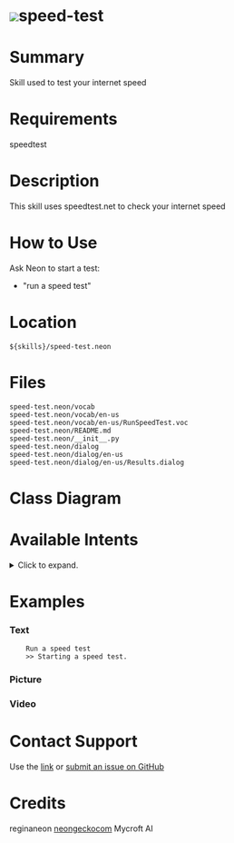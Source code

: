 # ![](https://0000.us/klatchat/app/files/neon_images/icons/neon_paw.png)speed-test

# Summary

Skill used to test your internet speed

# Requirements

speedtest

# Description

This skill uses speedtest.net to check your internet speed

# How to Use

Ask Neon to start a test:

- "run a speed test"

# Location

    ${skills}/speed-test.neon

# Files

    speed-test.neon/vocab
    speed-test.neon/vocab/en-us
    speed-test.neon/vocab/en-us/RunSpeedTest.voc
    speed-test.neon/README.md
    speed-test.neon/__init__.py
    speed-test.neon/dialog
    speed-test.neon/dialog/en-us
    speed-test.neon/dialog/en-us/Results.dialog
  

# Class Diagram


# Available Intents
<details>
<summary>Click to expand.</summary>
<br>

### RunSpeedTest.voc  

    how fast is my connection
    how slow is my connection
    how fast is my internet
    how slow is my internet
    check my internet speed
    test my internet speed
    internet speed test
      

</details>

# Examples

### Text

        Run a speed test
        >> Starting a speed test.

### Picture

### Video

  

# Contact Support

Use the [link](https://neongecko.com/ContactUs) or [submit an issue on GitHub](https://help.github.com/en/articles/creating-an-issue)

# Credits

reginaneon [neongeckocom](https://neongecko.com/) Mycroft AI

